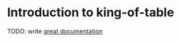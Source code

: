 # Introduction to king-of-table

TODO: write [great documentation](http://jacobian.org/writing/what-to-write/)
